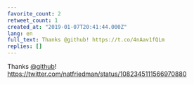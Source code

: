 ```yaml
---
favorite_count: 2
retweet_count: 1
created_at: "2019-01-07T20:41:44.000Z"
lang: en
full_text: Thanks @github! https://t.co/4nAav1fQLm
replies: []
---
```


Thanks [@github](https://twitter.com/github)!
<https://twitter.com/natfriedman/status/1082345111566970880>
